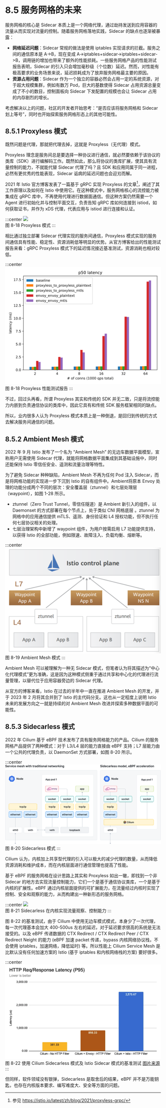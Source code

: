 # 8.5 服务网格的未来

服务网格的核心是 Sidecar 本质上是一个网络代理，通过劫持发送到应用容器的流量从而实现对流量的控制。随着服务网格落地实践，Sidecar 的缺点也逐渐被暴露：

- **网络延迟问题**：Sidecar 常规的做法是使用 iptables 实现请求的拦截。服务之间的通信原本是 A->B，现在变成 A->iptables+sidecar->iptables+sidecar->B，调用链的增加也带来了额外的性能损耗。一些服务网格产品的性能测试报告表明，Sidecar 的引入只会增加毫秒级（个位数）延迟。然而，对性能有极高要求的业务场景来说，延迟损耗成为了放弃服务网格最主要的原因。
- **资源占用问题**：Sidecar 作为一个独立的容器必然会占用一定的系统资源，对于超大规模集群，例如有数万 Pod，巨大的基数使得 Sidecar 占用资源总量变成了不小的数目，控制面板向 Sidecar 下发配置的规模也会让 Sidecar 占用的内存剧烈的增长。

考虑解决以上的问题，社区的开发者开始思考：“是否应该将服务网格和 Sidecar 划上等号”，同时也开始探索服务网格形态上的其他可能性。

## 8.5.1 Proxyless 模式

既然问题是代理，那就把代理去掉，这就是 Proxyless（无代理）模式。

Proxyless 理念是服务间总是要选择一种协议进行通信，就必然要依赖于该协议的类库（SDK）进行编解码工作。既然如此，那么将协议的类库扩展，使其具有流量控制的能力，不就能代替 Sidecar 代理了吗？且 SDK 和应用同属于同一进程，必然有更优秀的性能表现，Sidecar 诟病的延迟问题也会迎刃而解。

2021 年 Istio 官方博客发表了一篇基于 gRPC 实现 Proxyless 的文章[^1]，阐述了其工作原理以及如何在 Istio 中使用它。在这种模式中，服务网格核心的流控能力被集成在 gRPC 库中，不再使用代理进行数据面通信。但这种方案仍然需要一个 Agent 进行初始化并与控制平面交互，负责告知 gRPC 库如何连接到 istiod，如何获取证书，并作为 xDS 代理，代表应用与 istiod 进行连接和认证。

:::center
  ![](../assets/proxyless.svg)<br/>
 图 8-18 Proxyless 模式
:::

相比通过独立部署 Sidecar 代理实现的服务间通信，Proxyless 模式实现的服务间通信具有性能、稳定性、资源消耗低等明显的优势。从官方博客给出的性能测试报告来看：gRPC Proxyless 模式下的延迟情况接近基准测试，资源消耗也相对较低。

:::center
  ![](../assets/latencies_p50.svg)<br/>
 图 8-18 Proxyless 性能测试报告
:::


不过，回过头再看，所谓 Proxyless 其实和传统的 SDK 并无二致，只是将流控能力内嵌到负责通信协议的类库中，因此它具有和传统 SDK 服务框架相同的缺点。

所以，业内很多人认为 Proxyless 模式本质上是一种倒退，是回归到传统的方式去解决服务间通信的问题。

## 8.5.2 Ambient Mesh 模式

2022 年 9 月 Istio 发布了一个名为 “Ambient Mesh” 的无边车数据平面模型，宣称用户无需使用 Sidecar 代理，就能将网格数据平面集成到其基础设施中，同时还能保持 Istio 零信任安全、遥测和流量治理等特性。

为了避免 Sidecar 种种缺陷，Ambient Mesh 不再为任何 Pod 注入 Sidecar，而是将网格功能的实现进一步下沉到 Istio 的自有组件中。Ambient将原本 Envoy 处理的功能分成两个不同的层次：安全覆盖层（ztunnel）和七层处理层（waypoint），如图 1-28 所示。

- ztunnel（Zero Trust Tunnel，零信任隧道）是 Ambient 新引入的组件，以 Daemonset 的方式部署在每个节点上，处于类似 CNI 网格底层 。ztunnel 为网格中的应用通信提供 mTLS、遥测、身份验证和 L4 授权功能，但不执行任何七层协议相关的处理。
- 七层治理架构中新增了 waypoint 组件，为用户按需启用 L7 功能提供支持，以获得 Istio 的全部功能，例如限速、故障注入、负载均衡、熔断等。

:::center
  ![](../assets/ambient-mesh-arch.png)<br/>
 图 8-19 Ambient Mesh 模式
:::

Ambient Mesh 可以被理解为一种无 Sidecar 模式，但笔者认为将其描述为“中心化代理模式”更为准确，这是因为这种模式侧重于通过共享和中心化的代理进行流量管理，以替代位于应用容器旁边的 Sidecar 代理。

从官方的博客来看，Istio 在过去的半年中一直在推进 Ambient Mesh 的开发，并于 2023 年 2 月将其合并到了 Istio 的主代码分支。这也从一定程度上说明 Istio 未来的发展方向之一就是持续的对 Ambient Mesh 改进并探索多种数据平面的可能性。

## 8.5.3 Sidecarless 模式

2022 年 Cilium 基于 eBPF 技术发布了具有服务网格能力的产品。Cilium 的服务网格产品提供了两种模式：对于 L3/L4 层的能力直接由 eBPF 支持；L7 层能力由一个公共的代理负责，以 DaemonSet 方式部署，如图 8-20 所示。

:::center
  ![](../assets/sidecarless.png)<br/>
 图 8-20 Sidecarless 模式
:::

Cilium 认为，内核加上共享型代理的引入可以极大的减少代理的数量，从而降低资源消耗和维护成本，而在内核层面进行通信管理也提高了性能。

基于 eBPF 的服务网格在设计思路上其实和 Proxyless 如出一辙，即找到一个非 Sidecar 的地方去实现流量控制能力，它们一个是基于通信协议类库，一个是基于内核的扩展性。eBPF 通过内核层面提供的可扩展能力，在流量经过内核时实现了控制、安全和观察的能力，从而构建出一种新形态的服务网格。

:::center
  ![](../assets/service-mesh-kernel.jpg)<br/>
 图 8-21 Sidecarless 在内核实现流量观察、控制能力
:::

图 8-22 的基准测试，由于 Cilium 中使用无边车模式模式，本身少了一次代理，每一次代理基本会加大 400-500us 左右的延迟，对于延迟要求很高的系统是无法接受的。以及 eBPF 传递数据的 CTX Redirect / CTX Redirect Peer / CTX Redirect Neight 的能力 (eBPF 加速 packet 传递，bypass 内核网络协议栈，不会使用 iptables，加速网络，降低延时) 等。所以性能上 Cilium Service Mesh 是比默认没有任何加速方案的 Istio (基于 iptables 和内核网络栈的方案) 要好很多。

:::center
  ![](../assets/cilium-istio-benchmark.webp)<br/>
 图 8-22 使用 Cilium Sidecarless 模式及 Istio Sidecar 模式的基准测试 [图片来源](https://isovalent.com/blog/post/2022-05-03-servicemesh-security/)
:::

但同样，软件领域没有银弹，Sidecarless 是取舍后的结果，eBPF 并不是万能钥匙，也存在内核版本要求、编写难度大、安全等方面的问题。

[^1]: 参见 https://istio.io/latest/zh/blog/2021/proxyless-grpc/